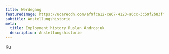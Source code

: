 ```yaml
---
title: Werdegang
featuredImage: https://ucarecdn.com/af9fca12-ce67-4123-a6cc-3c59f2b83ff6/
subtitle: Anstellungshistorie
meta:
  title: Employment history Ruslan Androsjuk
  description: Anstellungshistorie
---
```

Ku